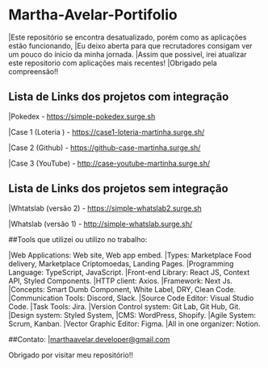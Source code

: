 
# Martha-Avelar-Portifolio

|Este repositório se encontra desatualizado, porém como as aplicações estão funcionando,
|Eu deixo aberta para que recrutadores consigam ver um pouco do ínicio da minha jornada.
|Assim que possivel, irei atualizar este repositorio com aplicações mais recentes!
|Obrigado pela compreensão!!


## Lista de Links dos projetos com integração

|Pokedex - https://simple-pokedex.surge.sh

|Case 1 (Loteria ) - https://case1-loteria-martinha.surge.sh/

|Case 2 (Github) - https://github-case-martinha.surge.sh/

|Case 3 (YouTube) - http://case-youtube-martinha.surge.sh/



## Lista de Links dos projetos sem integração

|Whtatslab (versão 2) - https://simple-whatslab2.surge.sh

|Whatslab (versão 1) - http://simple-whatslab.surge.sh/ 


##Tools que utilizei ou utilizo no trabalho:

|Web Applications: Web site, Web app embed.
|Types: Marketplace Food delivery, Marketplace Criptomoedas, Landing Pages.
|Programming Language: TypeScript, JavaScript.
|Front-end Library: React JS, Context API, Styled Components.
|HTTP client: Axios.
|Framework: Next Js.
|Concepts: Smart Dumb Component, White Label, DRY, Clean Code.
|Communication Tools: Discord, Slack.
|Source Code Editor: Visual Studio Code.
|Task Tools: Jira.
|Version Control system: Git Lab, Git Hub, Git.
|Design system: Styled System,
|CMS: WordPress, Shopify.
|Agile System: Scrum, Kanban.
|Vector Graphic Editor: Figma.
|All in one organizer: Notion.

##Contato:
|marthaavelar.developer@gmail.com

Obrigado por visitar meu repositório!!
